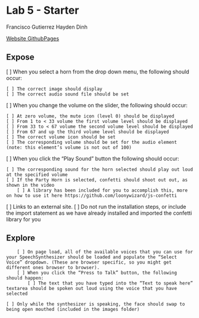 # Lab 5 - Starter
Francisco Gutierrez
Hayden Dinh

[Website GithubPages](https://illusivealdebaran.github.io/Lab5_Starter/)

## Expose
 [ ] When you select a horn from the drop down menu, the following should occur:

    [ ] The correct image should display
    [ ] The correct audio sound file should be set

[ ] When you change the volume on the slider, the following should occur:

    [ ] At zero volume, the mute icon (level 0) should be displayed
    [ ] From 1 to < 33 volume the first volume level should be displayed
    [ ] From 33 to < 67 volume the second volume level should be displayed
    [ ] From 67 and up the third volume level should be displayed
    [ ] The correct volume icon should be set
    [ ] The corresponding volume should be set for the audio element (note: this element’s volume is not out of 100)
[ ] When you click the “Play Sound” button the following should occur:

    [ ] The corresponding sound for the horn selected should play out loud at the specified volume
    [ ] If the Party Horn is selected, confetti should shoot out out, as shown in the video
        [ ] A library has been included for you to accomplish this, more on how to use it here https://github.com/loonywizard/js-confetti 

[ ] Links to an external site.
[ ] Do not run the installation steps, or include the import statement as we have already installed and imported the confetti library for you 

## Explore

        [ ] On page load, all of the available voices that you can use for your SpeechSynthesizer should be loaded and populate the “Select Voice” dropdown. (These are browser specific, so you might get different ones browser to browser).
        [ ] When you click the “Press to Talk” button, the following should happen:
            [ ] The text that you have typed into the “Text to speak here” textarea should be spoken out loud using the voice that you have selected

    [ ] Only while the synthesizer is speaking, the face should swap to being open mouthed (included in the images folder)
